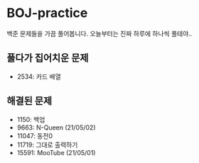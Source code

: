 # BOJ-practice
백준 문제들을 가끔 풀어봅니다. 오늘부터는 진짜 하루에 하나씩 풀테야..

## 풀다가 집어치운 문제
* 2534: 카드 배열

## 해결된 문제
* 1150: 백업
* 9663:  N-Queen (21/05/02)
* 11047: 동전0
* 11719: 그대로 출력하기
* 15591: MooTube (21/05/01)
